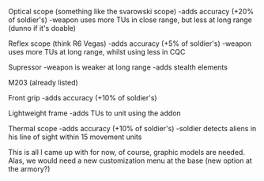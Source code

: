 Optical scope (something like the svarowski scope) -adds accuracy (+20%
of soldier's) -weapon uses more TUs in close range, but less at long
range (dunno if it's doable)

Reflex scope (think R6 Vegas) -adds accuracy (+5% of soldier's) -weapon
uses more TUs at long range, whilst using less in CQC

Supressor -weapon is weaker at long range -adds stealth elements

M203 (already listed)

Front grip -adds accuracy (+10% of soldier's)

Lightweight frame -adds TUs to unit using the addon

Thermal scope -adds accuracy (+10% of soldier's) -soldier detects aliens
in his line of sight within 15 movement units

This is all I came up with for now, of course, graphic models are
needed. Alas, we would need a new customization menu at the base (new
option at the armory?)